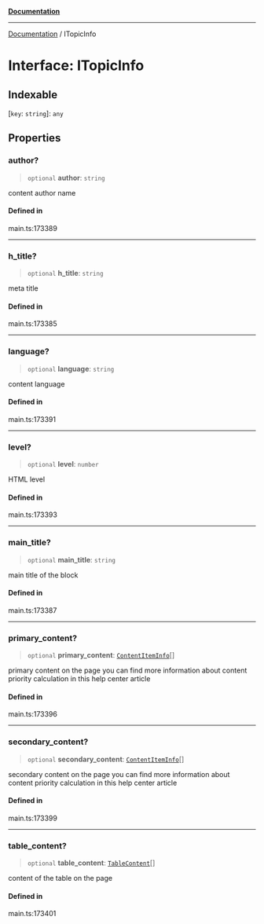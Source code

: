 [**Documentation**](../README.md)

***

[Documentation](../README.md) / ITopicInfo

# Interface: ITopicInfo

## Indexable

 \[`key`: `string`\]: `any`

## Properties

### author?

> `optional` **author**: `string`

content author name

#### Defined in

main.ts:173389

***

### h\_title?

> `optional` **h\_title**: `string`

meta title

#### Defined in

main.ts:173385

***

### language?

> `optional` **language**: `string`

content language

#### Defined in

main.ts:173391

***

### level?

> `optional` **level**: `number`

HTML level

#### Defined in

main.ts:173393

***

### main\_title?

> `optional` **main\_title**: `string`

main title of the block

#### Defined in

main.ts:173387

***

### primary\_content?

> `optional` **primary\_content**: [`ContentItemInfo`](../classes/ContentItemInfo.md)[]

primary content on the page
you can find more information about content priority calculation in this help center article

#### Defined in

main.ts:173396

***

### secondary\_content?

> `optional` **secondary\_content**: [`ContentItemInfo`](../classes/ContentItemInfo.md)[]

secondary content on the page
you can find more information about content priority calculation in this help center article

#### Defined in

main.ts:173399

***

### table\_content?

> `optional` **table\_content**: [`TableContent`](../classes/TableContent.md)[]

content of the table on the page

#### Defined in

main.ts:173401
